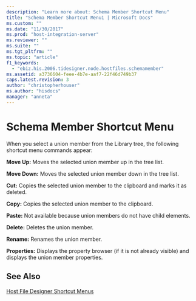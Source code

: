 ```yaml
---
description: "Learn more about: Schema Member Shortcut Menu"
title: "Schema Member Shortcut Menu1 | Microsoft Docs"
ms.custom: ""
ms.date: "11/30/2017"
ms.prod: "host-integration-server"
ms.reviewer: ""
ms.suite: ""
ms.tgt_pltfrm: ""
ms.topic: "article"
f1_keywords: 
  - "ebiz.his.2006.tidesigner.node.hostfiles.schemamember"
ms.assetid: a3736604-feee-4b7e-aaf7-22f46d749b37
caps.latest.revision: 3
author: "christopherhouser"
ms.author: "hisdocs"
manager: "anneta"
---
```

# Schema Member Shortcut Menu
When you select a union member from the Library tree, the following shortcut menu commands appear:  
  
 **Move Up:** Moves the selected union member up in the tree list.  
  
 **Move Down:** Moves the selected union member down in the tree list.  
  
 **Cut:** Copies the selected union member to the clipboard and marks it as deleted.  
  
 **Copy:** Copies the selected union member to the clipboard.  
  
 **Paste:** Not available because union members do not have child elements.  
  
 **Delete:** Deletes the union member.  
  
 **Rename:** Renames the union member.  
  
 **Properties:** Displays the property browser (if it is not already visible) and displays the union member properties.  
  
## See Also  
 [Host File Designer Shortcut Menus](../core/host-file-designer-shortcut-menus1.md)
